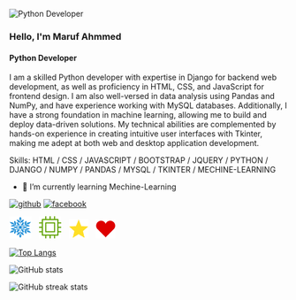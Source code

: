![Python Developer](https://scontent.fdac24-4.fna.fbcdn.net/v/t39.30808-6/466591013_1253596395713593_5356282657354320740_n.png?_nc_cat=109&ccb=1-7&_nc_sid=cc71e4&_nc_eui2=AeF9O3Pl1VOvSXell9OcqpIqAVGbUiZ9FJwBUZtSJn0UnFwMovS0177U33am2taQfCshC6ptd1DJdXbi0nA4AZw7&_nc_ohc=MUWVHhZMDl4Q7kNvgHYQXuA&_nc_zt=23&_nc_ht=scontent.fdac24-4.fna&_nc_gid=AuI0-a9GrAjfnpBNvj8tyvN&oh=00_AYA1X4qpvrmeK-_-WezqwKX15qWLs8Or9CZPlFmx5UtPuQ&oe=67552712) 

### Hello, I'm Maruf Ahmmed
#### Python Developer


I am a skilled Python developer with expertise in Django for backend web development, as well as proficiency in HTML, CSS, and JavaScript for frontend design. I am also well-versed in data analysis using Pandas and NumPy, and have experience working with MySQL databases. Additionally, I have a strong foundation in machine learning, allowing me to build and deploy data-driven solutions. My technical abilities are complemented by hands-on experience in creating intuitive user interfaces with Tkinter, making me adept at both web and desktop application development.

Skills: HTML / CSS / JAVASCRIPT / BOOTSTRAP / JQUERY / PYTHON / DJANGO / NUMPY / PANDAS / MYSQL / TKINTER / MECHINE-LEARNING

- 🌱 I’m currently learning Mechine-Learning 


[<img src='https://cdn.jsdelivr.net/npm/simple-icons@3.0.1/icons/github.svg' alt='github' height='40'>](https://github.com/marufahmmed444)  [<img src='https://cdn.jsdelivr.net/npm/simple-icons@3.0.1/icons/facebook.svg' alt='facebook' height='40'>](https://www.facebook.com/https://www.facebook.com/profile.php?id=100031897344798)  

<a href='https://archiveprogram.github.com/'><img src='https://raw.githubusercontent.com/acervenky/animated-github-badges/master/assets/acbadge.gif' width='40' height='40'></a> <a href='https://docs.github.com/en/developers'><img src='https://raw.githubusercontent.com/acervenky/animated-github-badges/master/assets/devbadge.gif' width='40' height='40'></a> <a href='https://stars.github.com/'><img src='https://raw.githubusercontent.com/acervenky/animated-github-badges/master/assets/starbadge.gif' width='35' height='35'></a> <a href='https://docs.github.com/en/github/supporting-the-open-source-community-with-github-sponsors'><img src='https://raw.githubusercontent.com/acervenky/animated-github-badges/master/assets/sponsorbadge.gif' width='35' height='35'></a> 

[![Top Langs](https://github-readme-stats.vercel.app/api/top-langs/?username=marufahmmed444)](https://github.com/anuraghazra/github-readme-stats)

![GitHub stats](https://github-readme-stats.vercel.app/api?username=marufahmmed444&show_icons=true)  

![GitHub streak stats](https://streak-stats.demolab.com/?user=marufahmmed444)  

